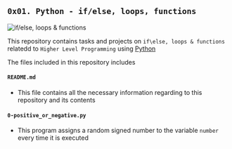 ## `0x01. Python - if/else, loops, functions`

![if/else, loops & functions](https://s3.amazonaws.com/intranet-projects-files/holbertonschool-higher-level_programming+/233/code.png)

This repository contains tasks and projects on `if\else, loops & functions` relatedd to `Higher Level Programming` using [Python](https://en.wikipedia.org/wiki/Python_(programming_language))

The files included in this repository includes

#### `README.md`
  - This file contains all the necessary information regarding to this repository and its contents
#### `0-positive_or_negative.py`
  - This program assigns a random signed number to the variable `number` every time it is executed
